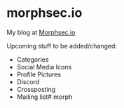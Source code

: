 # morphsec.io

My blog at [Morphsec.io](https://morphsec.io)

Upcoming stuff to be added/changed:

- Categories
- Social Media Icons
- Profile Pictures
- Discord
- Crossposting
- Mailing list#   m o r p h  
 
